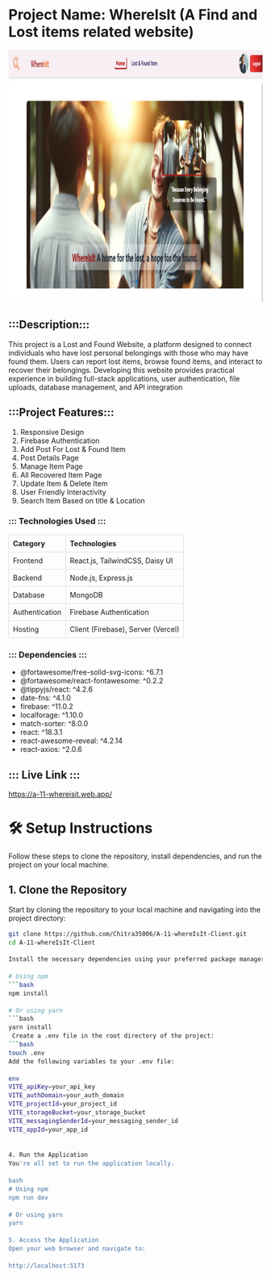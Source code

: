 # Project Name: WhereIsIt (A Find and Lost items related website)
 <div align="center">
  <img height="500" width="100%" src="https://github.com/Chitra35006/5_practice/blob/a8bc780bcb15c9a72e3f329ff3ace1d91051c2fc/w1.png" />
</div>

## :::Description:::
This project is a Lost and Found Website, a platform designed to connect individuals who have lost 
personal belongings with those who may have found them. Users can report lost items, browse found 
items, and interact to recover their belongings. Developing this website provides practical experience in 
building full-stack applications, user authentication, file uploads, database management, and API 
integration

## :::Project Features:::
1. Responsive Design
2. Firebase Authentication
3. Add Post For Lost & Found Item
4. Post Details Page
5. Manage Item Page 
6. All Recovered Item Page
7. Update Item & Delete Item
8. User Friendly Interactivity
9. Search Item Based on title & Location

<h3 align="left">::: Technologies Used :::</h3>
<div style="display: block; width: 100%; margin-bottom: 20px;">
  <table width="100%" style="border-collapse: collapse;">
    <tr>
      <th style="border: 1px solid #ddd; padding: 8px; text-align: left;">Category</th>
      <th style="border: 1px solid #ddd; padding: 8px; text-align: left;">Technologies</th>
    </tr>
    <tr>
      <td style="border: 1px solid #ddd; padding: 8px;">Frontend</td>
      <td style="border: 1px solid #ddd; padding: 8px;">React.js, TailwindCSS, Daisy UI</td>
    </tr>
    <tr>
      <td style="border: 1px solid #ddd; padding: 8px;">Backend</td>
      <td style="border: 1px solid #ddd; padding: 8px;">Node.js, Express.js</td>
    </tr>
    <tr>
      <td style="border: 1px solid #ddd; padding: 8px;">Database</td>
      <td style="border: 1px solid #ddd; padding: 8px;">MongoDB</td>
    </tr>
    <tr>
      <td style="border: 1px solid #ddd; padding: 8px;">Authentication</td>
      <td style="border: 1px solid #ddd; padding: 8px;">Firebase Authentication</td>
    </tr>
    <tr>
      <td style="border: 1px solid #ddd; padding: 8px;">Hosting</td>
      <td style="border: 1px solid #ddd; padding: 8px;">Client (Firebase), Server (Vercel)</td>
    </tr>
  </table>
</div>

<h3 align="left">::: Dependencies :::</h3>

- @fortawesome/free-solid-svg-icons: ^6.7.1  
- @fortawesome/react-fontawesome: ^0.2.2  
- @tippyjs/react: ^4.2.6  
- date-fns: ^4.1.0  
- firebase: ^11.0.2  
- localforage: ^1.10.0  
- match-sorter: ^8.0.0  
- react: ^18.3.1  
- react-awesome-reveal: ^4.2.14  
- react-axios: ^2.0.6  


## ::: Live Link :::
 https://a-11-whereisit.web.app/

 # 🛠 Setup Instructions

Follow these steps to clone the repository, install dependencies, and run the project on your local machine.

## 1. **Clone the Repository**

Start by cloning the repository to your local machine and navigating into the project directory:

```bash
git clone https://github.com/Chitra35006/A-11-whereIsIt-Client.git
cd A-11-whereIsIt-Client

Install the necessary dependencies using your preferred package manager (npm or yarn):

# Using npm
```bash
npm install

# Or using yarn
```bash
yarn install
 Create a .env file in the root directory of the project:
```bash
touch .env
Add the following variables to your .env file:

env
VITE_apiKey=your_api_key
VITE_authDomain=your_auth_domain
VITE_projectId=your_project_id
VITE_storageBucket=your_storage_bucket
VITE_messagingSenderId=your_messaging_sender_id
VITE_appId=your_app_id


4. Run the Application
You're all set to run the application locally.

bash
# Using npm
npm run dev

# Or using yarn
yarn

5. Access the Application
Open your web browser and navigate to:

http://localhost:5173
